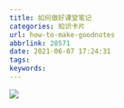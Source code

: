 ```yaml
---
title: 如何做好课堂笔记
categories: 知识卡片
url: how-to-make-goodnotes
abbrlink: 28571
date: 2021-06-07 17:24:31
tags:
keywords:
---
```


![](http://cdn.hackdapp.com/2021-06-07-%E5%BF%85%E4%BF%AE%E4%BD%9C%E4%B8%9A1-D023-%E5%BC%A0%E4%BA%AE-%E5%8C%97%E4%BA%AC-hackdapp.png)
